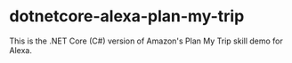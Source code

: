 # dotnetcore-alexa-plan-my-trip
This is the .NET Core (C#) version of Amazon's Plan My Trip skill demo for Alexa.
